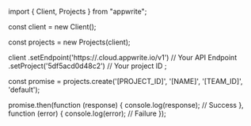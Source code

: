 import { Client, Projects } from "appwrite";

const client = new Client();

const projects = new Projects(client);

client
    .setEndpoint('https://<REGION>.cloud.appwrite.io/v1') // Your API Endpoint
    .setProject('5df5acd0d48c2') // Your project ID
;

const promise = projects.create('[PROJECT_ID]', '[NAME]', '[TEAM_ID]', 'default');

promise.then(function (response) {
    console.log(response); // Success
}, function (error) {
    console.log(error); // Failure
});